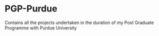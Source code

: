 # PGP-Purdue
Contains all the projects undertaken in the duration of my Post Graduate Programme with Purdue University
